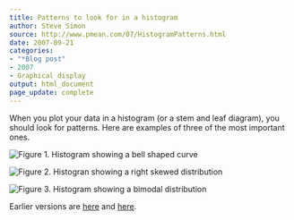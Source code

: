```yaml
---
title: Patterns to look for in a histogram
author: Steve Simon
source: http://www.pmean.com/07/HistogramPatterns.html
date: 2007-09-21
categories:
- "*Blog post"
- 2007
- Graphical display
output: html_document
page_update: complete
---
```


When you plot your data in a histogram (or a stem and leaf diagram), you should look for patterns. Here are examples of three of the most important ones.

![Figure 1. Histogram showing a bell shaped curve](http://www.pmean.com/new-images/07/HistogramPatterns01.gif)

![Figure 2. Histogran showing a right skewed distribution](http://www.pmean.com/new-images/07/HistogramPatterns02.gif)

![Figure 3. Histogram showing a bimodal distribution](http://www.pmean.com/new-images/07/HistogramPatterns03.gif)

Earlier versions are [here][sim1] and [here][sim2].

[sim1]: http://www.pmean.com/07/HistogramPatterns.html
[sim2]: http://new.pmean.com/HistogramPatterns/


